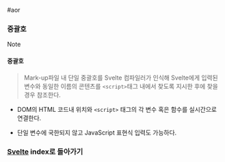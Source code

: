 #aor
### 중괄호

>[!note]
>#### 중괄호
>>Mark-up파일 내 단일 중괄호를 Svelte 컴파일러가 인식해 Svelte에게 입력된 변수와 동일한 이름의 콘텐츠를 `<script>`태그 내에서 찾도록 지시한 후에 찾을 경우 참조한다.

- DOM의 HTML 코드내 위치와 `<script>` 태그의 각 변수 혹은 함수를 실시간으로 연결한다.

- 단일 변수에 국한되지 않고 JavaScript 표현식 입력도 가능하다.
### [Svelte](../../../Dev-Index/Svelte.md) index로 돌아가기